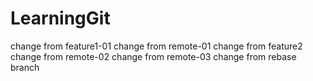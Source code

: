 # LearningGit
change from feature1-01
change from remote-01
change from feature2
change from remote-02
change from remote-03
change from rebase branch
